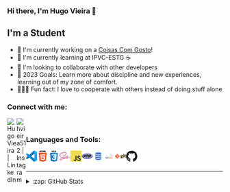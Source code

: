 ### Hi there, I'm Hugo Vieira 👋

## I'm a Student
- 🔨 I'm currently working on a [Coisas Com Gosto][website]!
- 🏫 I'm currently learning at IPVC-ESTG ☕
- 👯 I'm looking to collaborate with other developers
- 🥅 2023 Goals: Learn more about discipline and new experiences, learning out of my zone of comfort.
- 🧑‍🤝‍🧑 Fun fact: I love to cooperate with others instead of doing stuff alone

### Connect with me:

[<img align="left" alt="Hugo Vieira | LinkedIn" width="22px" src="https://cdn.jsdelivr.net/npm/simple-icons@v3/icons/linkedin.svg" />][linkedin]
[<img align="left" alt="hvieira512 | Instagram" width="22px" src="https://cdn.jsdelivr.net/npm/simple-icons@v3/icons/instagram.svg" />][instagram]

<br />

### Languages and Tools:

<img align="left" alt="Visual Studio Code" width="26px" src="https://raw.githubusercontent.com/github/explore/80688e429a7d4ef2fca1e82350fe8e3517d3494d/topics/visual-studio-code/visual-studio-code.png" />
<img align="left" alt="HTML5" width="26px" src="https://raw.githubusercontent.com/github/explore/80688e429a7d4ef2fca1e82350fe8e3517d3494d/topics/html/html.png" />
<img align="left" alt="CSS3" width="26px" src="https://raw.githubusercontent.com/github/explore/80688e429a7d4ef2fca1e82350fe8e3517d3494d/topics/css/css.png" />
<img align="left" alt="Sass" width="26px" src="https://raw.githubusercontent.com/github/explore/80688e429a7d4ef2fca1e82350fe8e3517d3494d/topics/sass/sass.png" />
<img align="left" alt="JavaScript" width="26px" src="https://raw.githubusercontent.com/github/explore/80688e429a7d4ef2fca1e82350fe8e3517d3494d/topics/javascript/javascript.png" />
<img align="left" alt="PHP" width="26px" src="https://raw.githubusercontent.com/github/explore/80688e429a7d4ef2fca1e82350fe8e3517d3494d/topics/php/php.png" />
<img align="left" alt="SQL" width="26px" src="https://raw.githubusercontent.com/github/explore/80688e429a7d4ef2fca1e82350fe8e3517d3494d/topics/sql/sql.png" />
<img align="left" alt="MySQL" width="26px" src="https://raw.githubusercontent.com/github/explore/80688e429a7d4ef2fca1e82350fe8e3517d3494d/topics/mysql/mysql.png" />
<img align="left" alt="Git" width="26px" src="https://raw.githubusercontent.com/github/explore/80688e429a7d4ef2fca1e82350fe8e3517d3494d/topics/git/git.png" />
<img align="left" alt="GitHub" width="26px" src="https://raw.githubusercontent.com/github/explore/78df643247d429f6cc873026c0622819ad797942/topics/github/github.png" />

<br />
<br />

---

<details>
  <summary>:zap: GitHub Stats</summary>

  [![Viiieira's GitHub stats](https://github-readme-stats.vercel.app/api?username=Viiieira&show_icons=true&hide_border=true)](https://github.com/anuraghazra/github-readme-stats)

</details>

[website]: https://coisascomgosto.com
[instagram]: https://instagram.com/hvieira512/
[linkedin]: https://linkedin.com/in/hugovieira0512
